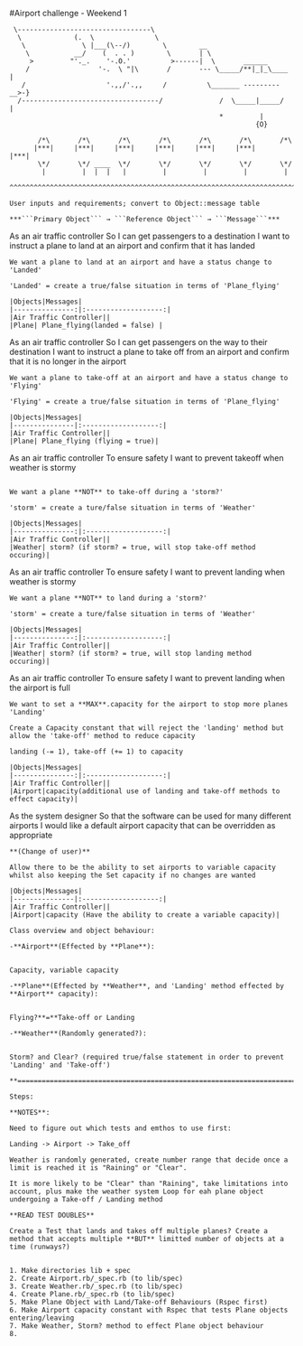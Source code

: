 #Airport challenge - Weekend 1


```
 \---------------------------------\
  \             (.  \               \
   \              \ |___(\--/)        \        __
    \           __/    (  . . )        \       | \
     >         "'._.    '-.O.'          >------|  \       ______
    /                 '-.  \ "|\       /       --- \_____/**|_|_\____  |
   /                    '.,,/'.,,     /          \_______ --------- __>-}
  /----------------------------------/              /  \_____|_____/   |
                                                    *         |
                                                             {O}

       /*\       /*\       /*\       /*\       /*\       /*\       /*\
      |***|     |***|     |***|     |***|     |***|     |***|     |***|
       \*/       \*/ ____  \*/       \*/       \*/       \*/       \*/
        |         |  |  |   |         |         |         |         |
  ^^^^^^^^^^^^^^^^^^^^^^^^^^^^^^^^^^^^^^^^^^^^^^^^^^^^^^^^^^^^^^^^^^^^^^^

User inputs and requirements; convert to Object::message table 

***```Primary Object``` → ```Reference Object``` → ```Message```***
```
As an air traffic controller 
So I can get passengers to a destination 
I want to instruct a plane to land at an airport and confirm that it has landed
```
We want a plane to land at an airport and have a status change to 'Landed'

'Landed' = create a true/false situation in terms of 'Plane_flying'

|Objects|Messages|
|---------------:|:-------------------:|
|Air Traffic Controller||
|Plane| Plane_flying(landed = false) |
```
As an air traffic controller 
So I can get passengers on the way to their destination 
I want to instruct a plane to take off from an airport and confirm that it is no longer in the airport
```
We want a plane to take-off at an airport and have a status change to 'Flying'

'Flying' = create a true/false situation in terms of 'Plane_flying'

|Objects|Messages|
|---------------|:-------------------:|
|Air Traffic Controller||
|Plane| Plane_flying (flying = true)|
```
As an air traffic controller 
To ensure safety 
I want to prevent takeoff when weather is stormy 
```

We want a plane **NOT** to take-off during a 'storm?'

'storm' = create a ture/false situation in terms of 'Weather'

|Objects|Messages|
|---------------:|:-------------------:|
|Air Traffic Controller||
|Weather| storm? (if storm? = true, will stop take-off method occuring)|
```
As an air traffic controller 
To ensure safety 
I want to prevent landing when weather is stormy 
```
We want a plane **NOT** to land during a 'storm?'

'storm' = create a ture/false situation in terms of 'Weather'

|Objects|Messages|
|---------------:|:-------------------:|
|Air Traffic Controller||
|Weather| storm? (if storm? = true, will stop landing method occuring)|
```
As an air traffic controller 
To ensure safety 
I want to prevent landing when the airport is full 
```
We want to set a **MAX**.capacity for the airport to stop more planes 'Landing'

Create a Capacity constant that will reject the 'landing' method but allow the 'take-off' method to reduce capacity

landing (-= 1), take-off (+= 1) to capacity

|Objects|Messages|
|---------------:|:-------------------:|
|Air Traffic Controller||
|Airport|capacity(additional use of landing and take-off methods to effect capacity)|
```
As the system designer
So that the software can be used for many different airports
I would like a default airport capacity that can be overridden as appropriate
```
**(Change of user)**

Allow there to be the ability to set airports to variable capacity whilst also keeping the Set capacity if no changes are wanted

|Objects|Messages|
|---------------|:-------------------:|
|Air Traffic Controller||
|Airport|capacity (Have the ability to create a variable capacity)|

Class overview and object behaviour:

-**Airport**(Effected by **Plane**): 


Capacity, variable capacity

-**Plane**(Effected by **Weather**, and 'Landing' method effected by **Airport** capacity): 


Flying?**=**Take-off or Landing

-**Weather**(Randomly generated?): 


Storm? and Clear? (required true/false statement in order to prevent 'Landing' and 'Take-off')

**======================================================================**

Steps:

**NOTES**:

Need to figure out which tests and emthos to use first:

Landing -> Airport -> Take_off

Weather is randomly generated, create number range that decide once a limit is reached it is "Raining" or "Clear".

It is more likely to be "Clear" than "Raining", take limitations into account, plus make the weather system Loop for eah plane object undergoing a Take-off / Landing method

**READ TEST DOUBLES**

Create a Test that lands and takes off multiple planes? Create a method that accepts multiple **BUT** limitted number of objects at a time (runways?)


1. Make directories lib + spec
2. Create Airport.rb/_spec.rb (to lib/spec)
3. Create Weather.rb/_spec.rb (to lib/spec)
4. Create Plane.rb/_spec.rb (to lib/spec)
5. Make Plane Object with Land/Take-off Behaviours (Rspec first)
6. Make Airport capacity constant with Rspec that tests Plane objects entering/leaving
7. Make Weather, Storm? method to effect Plane object behaviour
8. 






